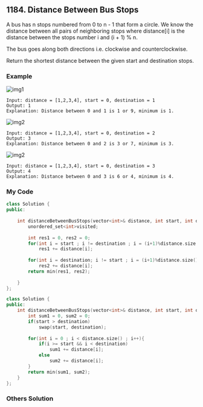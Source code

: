 ## 1184. Distance Between Bus Stops

A bus has n stops numbered from 0 to n - 1 that form a circle. We know the distance between all pairs of neighboring stops where distance[i] is the distance between the stops number i and (i + 1) % n.

The bus goes along both directions i.e. clockwise and counterclockwise.

Return the shortest distance between the given start and destination stops.

### Example
![img1](https://assets.leetcode.com/uploads/2019/09/03/untitled-diagram-1.jpg "img1")
```
Input: distance = [1,2,3,4], start = 0, destination = 1
Output: 1
Explanation: Distance between 0 and 1 is 1 or 9, minimum is 1.
```
![img2](https://assets.leetcode.com/uploads/2019/09/03/untitled-diagram-1-1.jpg "img2")
```
Input: distance = [1,2,3,4], start = 0, destination = 2
Output: 3
Explanation: Distance between 0 and 2 is 3 or 7, minimum is 3.
```
![img2](https://assets.leetcode.com/uploads/2019/09/03/untitled-diagram-1-2.jpg "img2")
```
Input: distance = [1,2,3,4], start = 0, destination = 3
Output: 4
Explanation: Distance between 0 and 3 is 6 or 4, minimum is 4.
```

### My Code
```c++
class Solution {
public:
    
    int distanceBetweenBusStops(vector<int>& distance, int start, int destination) {
        unordered_set<int>visited;
        
        int res1 = 0, res2 = 0;
        for(int i = start ; i != destination ; i = (i+1)%distance.size() )
            res1 += distance[i];
        
        for(int i = destination; i != start ; i = (i+1)%distance.size())
            res2 += distance[i];
        return min(res1, res2);
        
    }
};
```

```c++
class Solution {
public:
    int distanceBetweenBusStops(vector<int>& distance, int start, int destination) {
        int sum1 = 0, sum2 = 0;
        if(start > destination)
            swap(start, destination);
        
        for(int i = 0 ; i < distance.size() ; i++){
            if(i >= start && i < destination)
                sum1 += distance[i];
            else
                sum2 += distance[i];
        }
        return min(sum1, sum2);
    }
};
```


### Others Solution
```c++
```

